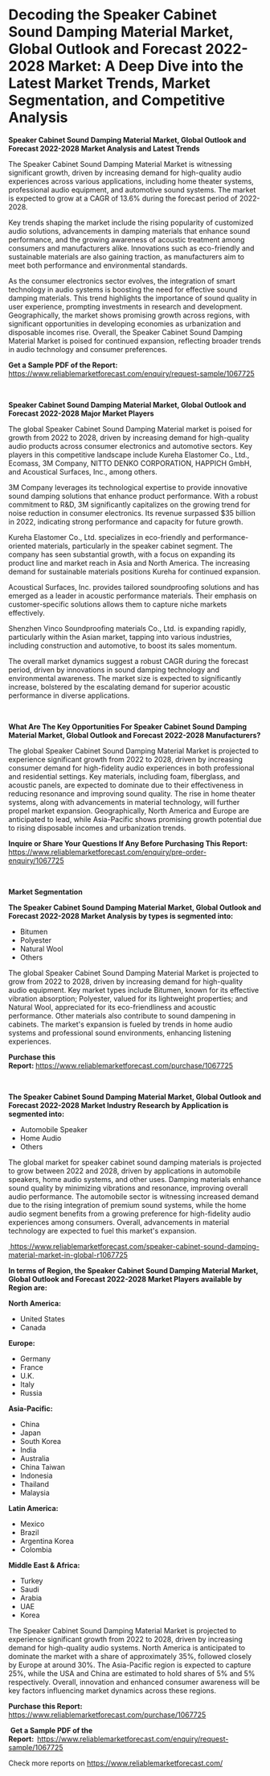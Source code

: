 <p><h1>Decoding the Speaker Cabinet Sound Damping Material Market, Global Outlook and Forecast 2022-2028 Market: A Deep Dive into the Latest Market Trends, Market Segmentation, and Competitive Analysis</h1></p><p><strong>Speaker Cabinet Sound Damping Material Market, Global Outlook and Forecast 2022-2028 Market Analysis and Latest Trends</strong></p>
<p><p>The Speaker Cabinet Sound Damping Material Market is witnessing significant growth, driven by increasing demand for high-quality audio experiences across various applications, including home theater systems, professional audio equipment, and automotive sound systems. The market is expected to grow at a CAGR of 13.6% during the forecast period of 2022-2028. </p><p>Key trends shaping the market include the rising popularity of customized audio solutions, advancements in damping materials that enhance sound performance, and the growing awareness of acoustic treatment among consumers and manufacturers alike. Innovations such as eco-friendly and sustainable materials are also gaining traction, as manufacturers aim to meet both performance and environmental standards.</p><p>As the consumer electronics sector evolves, the integration of smart technology in audio systems is boosting the need for effective sound damping materials. This trend highlights the importance of sound quality in user experience, prompting investments in research and development. Geographically, the market shows promising growth across regions, with significant opportunities in developing economies as urbanization and disposable incomes rise. Overall, the Speaker Cabinet Sound Damping Material Market is poised for continued expansion, reflecting broader trends in audio technology and consumer preferences.</p></p>
<p><strong>Get a Sample PDF of the Report:&nbsp;</strong> <a href="https://www.reliablemarketforecast.com/enquiry/request-sample/1067725?utm_campaign=3453&utm_medium=2&utm_source=Github&utm_content=ia&utm_term=21032025&utm_id=speaker-cabinet-sound-damping-material-market-global-outlook-and-forecast-2022-2028">https://www.reliablemarketforecast.com/enquiry/request-sample/1067725</a></p>
<p>&nbsp;</p>
<p><strong>Speaker Cabinet Sound Damping Material Market, Global Outlook and Forecast 2022-2028 Major Market Players</strong></p>
<p><p>The global Speaker Cabinet Sound Damping Material market is poised for growth from 2022 to 2028, driven by increasing demand for high-quality audio products across consumer electronics and automotive sectors. Key players in this competitive landscape include Kureha Elastomer Co., Ltd., Ecomass, 3M Company, NITTO DENKO CORPORATION, HAPPICH GmbH, and Acoustical Surfaces, Inc., among others.</p><p>3M Company leverages its technological expertise to provide innovative sound damping solutions that enhance product performance. With a robust commitment to R&D, 3M significantly capitalizes on the growing trend for noise reduction in consumer electronics. Its revenue surpassed $35 billion in 2022, indicating strong performance and capacity for future growth.</p><p>Kureha Elastomer Co., Ltd. specializes in eco-friendly and performance-oriented materials, particularly in the speaker cabinet segment. The company has seen substantial growth, with a focus on expanding its product line and market reach in Asia and North America. The increasing demand for sustainable materials positions Kureha for continued expansion.</p><p>Acoustical Surfaces, Inc. provides tailored soundproofing solutions and has emerged as a leader in acoustic performance materials. Their emphasis on customer-specific solutions allows them to capture niche markets effectively. </p><p>Shenzhen Vinco Soundproofing materials Co., Ltd. is expanding rapidly, particularly within the Asian market, tapping into various industries, including construction and automotive, to boost its sales momentum. </p><p>The overall market dynamics suggest a robust CAGR during the forecast period, driven by innovations in sound damping technology and environmental awareness. The market size is expected to significantly increase, bolstered by the escalating demand for superior acoustic performance in diverse applications.</p></p>
<p>&nbsp;</p>
<p><strong>What Are The Key Opportunities For Speaker Cabinet Sound Damping Material Market, Global Outlook and Forecast 2022-2028 Manufacturers?</strong></p>
<p><p>The global Speaker Cabinet Sound Damping Material Market is projected to experience significant growth from 2022 to 2028, driven by increasing consumer demand for high-fidelity audio experiences in both professional and residential settings. Key materials, including foam, fiberglass, and acoustic panels, are expected to dominate due to their effectiveness in reducing resonance and improving sound quality. The rise in home theater systems, along with advancements in material technology, will further propel market expansion. Geographically, North America and Europe are anticipated to lead, while Asia-Pacific shows promising growth potential due to rising disposable incomes and urbanization trends.</p></p>
<p><strong>Inquire or Share Your Questions If Any Before Purchasing This Report:</strong> <a href="https://www.reliablemarketforecast.com/enquiry/pre-order-enquiry/1067725?utm_campaign=3453&utm_medium=2&utm_source=Github&utm_content=ia&utm_term=21032025&utm_id=speaker-cabinet-sound-damping-material-market-global-outlook-and-forecast-2022-2028">https://www.reliablemarketforecast.com/enquiry/pre-order-enquiry/1067725</a></p>
<p>&nbsp;</p>
<p><strong>Market Segmentation</strong></p>
<p><strong>The Speaker Cabinet Sound Damping Material Market, Global Outlook and Forecast 2022-2028 Market Analysis by types is segmented into:</strong></p>
<p><ul><li>Bitumen</li><li>Polyester</li><li>Natural Wool</li><li>Others</li></ul></p>
<p><p>The global Speaker Cabinet Sound Damping Material Market is projected to grow from 2022 to 2028, driven by increasing demand for high-quality audio equipment. Key market types include Bitumen, known for its effective vibration absorption; Polyester, valued for its lightweight properties; and Natural Wool, appreciated for its eco-friendliness and acoustic performance. Other materials also contribute to sound dampening in cabinets. The market's expansion is fueled by trends in home audio systems and professional sound environments, enhancing listening experiences.</p></p>
<p><strong>Purchase this Report:&nbsp;</strong><a href="https://www.reliablemarketforecast.com/purchase/1067725?utm_campaign=3453&utm_medium=2&utm_source=Github&utm_content=ia&utm_term=21032025&utm_id=speaker-cabinet-sound-damping-material-market-global-outlook-and-forecast-2022-2028">https://www.reliablemarketforecast.com/purchase/1067725</a></p>
<p>&nbsp;</p>
<p><strong>The Speaker Cabinet Sound Damping Material Market, Global Outlook and Forecast 2022-2028 Market Industry Research by Application is segmented into:</strong></p>
<p><ul><li>Automobile Speaker</li><li>Home Audio</li><li>Others</li></ul></p>
<p><p>The global market for speaker cabinet sound damping materials is projected to grow between 2022 and 2028, driven by applications in automobile speakers, home audio systems, and other uses. Damping materials enhance sound quality by minimizing vibrations and resonance, improving overall audio performance. The automobile sector is witnessing increased demand due to the rising integration of premium sound systems, while the home audio segment benefits from a growing preference for high-fidelity audio experiences among consumers. Overall, advancements in material technology are expected to fuel this market's expansion.</p></p>
<p><a href="https://www.reliablemarketforecast.com/speaker-cabinet-sound-damping-material-market-in-global-r1067725?utm_campaign=3453&utm_medium=2&utm_source=Github&utm_content=ia&utm_term=21032025&utm_id=speaker-cabinet-sound-damping-material-market-global-outlook-and-forecast-2022-2028">&nbsp;https://www.reliablemarketforecast.com/speaker-cabinet-sound-damping-material-market-in-global-r1067725</a></p>
<p><strong>In terms of Region, the Speaker Cabinet Sound Damping Material Market, Global Outlook and Forecast 2022-2028 Market Players available by Region are:</strong></p>
<p>
    <p> <strong> North America: </strong>
        <ul>
            <li>United States</li>
            <li>Canada</li>
        </ul>
        </p> 
    <p> <strong> Europe: </strong>
        <ul>
            <li>Germany</li>
            <li>France</li>
            <li>U.K.</li>
            <li>Italy</li>
            <li>Russia</li>
        </ul>
        </p> 
    <p> <strong> Asia-Pacific: </strong>
        <ul>
            <li>China</li>
            <li>Japan</li>
            <li>South Korea</li>
            <li>India</li>
            <li>Australia</li>
            <li>China Taiwan</li>
            <li>Indonesia</li>
            <li>Thailand</li>
            <li>Malaysia</li>
        </ul>
        </p> 
    <p> <strong> Latin America: </strong>
        <ul>
            <li>Mexico</li>
            <li>Brazil</li>
            <li>Argentina Korea</li>
            <li>Colombia</li>
        </ul>
        </p> 
    <p> <strong> Middle East & Africa: </strong>
        <ul>
            <li>Turkey</li>
            <li>Saudi</li>
            <li>Arabia</li>
            <li>UAE</li>
            <li>Korea</li>
        </ul>
    </p>
    </p>
<p><p>The Speaker Cabinet Sound Damping Material Market is projected to experience significant growth from 2022 to 2028, driven by increasing demand for high-quality audio systems. North America is anticipated to dominate the market with a share of approximately 35%, followed closely by Europe at around 30%. The Asia-Pacific region is expected to capture 25%, while the USA and China are estimated to hold shares of 5% and 5% respectively. Overall, innovation and enhanced consumer awareness will be key factors influencing market dynamics across these regions.</p></p>
<p><strong>Purchase this Report: </strong><a href="https://www.reliablemarketforecast.com/purchase/1067725?utm_campaign=3453&utm_medium=2&utm_source=Github&utm_content=ia&utm_term=21032025&utm_id=speaker-cabinet-sound-damping-material-market-global-outlook-and-forecast-2022-2028">https://www.reliablemarketforecast.com/purchase/1067725</a></p>
<p>&nbsp;<strong>Get a Sample PDF of the Report:&nbsp;&nbsp;</strong><a href="https://www.reliablemarketforecast.com/enquiry/request-sample/1067725?utm_campaign=3453&utm_medium=2&utm_source=Github&utm_content=ia&utm_term=21032025&utm_id=speaker-cabinet-sound-damping-material-market-global-outlook-and-forecast-2022-2028">https://www.reliablemarketforecast.com/enquiry/request-sample/1067725</a></p>
<p><strong></strong></p>
<p>Check more reports on <a href="https://www.reliablemarketforecast.com/?utm_campaign=3453&utm_medium=2&utm_source=Github&utm_content=ia&utm_term=21032025&utm_id=speaker-cabinet-sound-damping-material-market-global-outlook-and-forecast-2022-2028">https://www.reliablemarketforecast.com/</a></p>